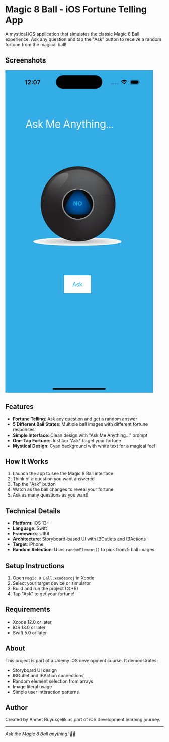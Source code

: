 # Magic 8 Ball - iOS Fortune Telling App

A mystical iOS application that simulates the classic Magic 8 Ball experience. Ask any question and tap the "Ask" button to receive a random fortune from the magical ball!

## Screenshots

![App Screenshot](./Screenshot.png)

## Features

- **Fortune Telling**: Ask any question and get a random answer
- **5 Different Ball States**: Multiple ball images with different fortune responses
- **Simple Interface**: Clean design with "Ask Me Anything..." prompt
- **One-Tap Fortune**: Just tap "Ask" to get your fortune
- **Mystical Design**: Cyan background with white text for a magical feel

## How It Works

1. Launch the app to see the Magic 8 Ball interface
2. Think of a question you want answered
3. Tap the "Ask" button
4. Watch as the ball changes to reveal your fortune
5. Ask as many questions as you want!

## Technical Details

- **Platform**: iOS 13+
- **Language**: Swift
- **Framework**: UIKit
- **Architecture**: Storyboard-based UI with IBOutlets and IBActions
- **Target**: iPhone
- **Random Selection**: Uses `randomElement()` to pick from 5 ball images


## Setup Instructions

1. Open `Magic 8 Ball.xcodeproj` in Xcode
2. Select your target device or simulator
3. Build and run the project (⌘+R)
4. Tap "Ask" to get your fortune!

## Requirements

- Xcode 12.0 or later
- iOS 13.0 or later
- Swift 5.0 or later

## About

This project is part of a Udemy iOS development course. It demonstrates:
- Storyboard UI design
- IBOutlet and IBAction connections
- Random element selection from arrays
- Image literal usage
- Simple user interaction patterns

## Author

Created by Ahmet Büyükçelik as part of iOS development learning journey.

---

*Ask the Magic 8 Ball anything! 🔮✨*
